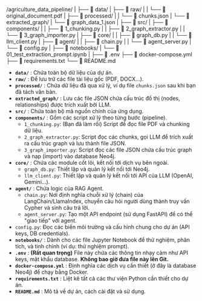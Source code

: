 /agriculture_data_pipeline/
|
├── 📂 data/
|   ├── 📂 raw/
|   |   └── 📄 original_document.pdf
|   ├── 📂 processed/
|   |   └── 📄 chunks.json
|   └── 📂 extracted_graph/
|       └── 📄 graph_data_1.json
|
├── 📂 src/
|   ├── 📂 components/
|   |   ├── 📄 1_chunking.py
|   |   ├── 📄 2_graph_extractor.py
|   |   └── 📄 3_graph_importer.py
|   ├── 📂 core/
|   |   ├── 📄 graph_db.py
|   |   └── 📄 llm_client.py
|   ├── 📂 agent/
|   |   ├── 📄 chain.py
|   |   └── 📄 agent_server.py
|   └── 📄 config.py
|
├── 📂 notebooks/
|   └── 📄 01_test_extraction_prompt.ipynb
|
├── 📄 .env
├── 📄 docker-compose.yml
├── 📄 requirements.txt
└── 📄 README.md

* **`data/`** : Chứa toàn bộ dữ liệu của dự án.
* **`raw/`** : Để lưu trữ các file tài liệu gốc (PDF, DOCX...).
* **`processed/`** : Chứa dữ liệu đã qua xử lý, ví dụ file `chunks.json` sau khi bạn đã tách văn bản.
* **`extracted_graph/`** : Lưu các file JSON chứa cấu trúc đồ thị (nodes, relationships) được trích xuất bởi LLM.
* **`src/`** : Chứa toàn bộ mã nguồn chính của ứng dụng.
* **`components/`** : Gồm các script xử lý theo từng bước (pipeline).
  * `1_chunking.py`: (Bạn đã làm rồi) Script để đọc file PDF và chunking dữ liệu.
  * `2_graph_extractor.py`: Script đọc các chunks, gọi LLM để trích xuất ra cấu trúc graph và lưu thành file JSON.
  * `3_graph_importer.py`: Script đọc các file JSON chứa cấu trúc graph và nạp (import) vào database Neo4j.
* **`core/`** : Chứa các module cốt lõi, kết nối tới dịch vụ bên ngoài.
  * `graph_db.py`: Thiết lập và quản lý kết nối tới Neo4j.
  * `llm_client.py`: Thiết lập và quản lý kết nối tới API của LLM (OpenAI, Gemini...).
* **`agent/`** : Chứa logic của RAG Agent.
  * `chain.py`: Nơi định nghĩa chuỗi xử lý (chain) của LangChain/LlamaIndex, chuyển câu hỏi người dùng thành truy vấn Cypher và sinh câu trả lời.
  * `agent_server.py`: Tạo một API endpoint (sử dụng FastAPI) để có thể "giao tiếp" với agent.
* `config.py`: Đọc các biến môi trường và cấu hình chung cho dự án (API keys, DB credentials).
* **`notebooks/`** : Dành cho các file Jupyter Notebook để thử nghiệm, phân tích, và tinh chỉnh (ví dụ: thử nghiệm prompt).
* **`.env`** : **(Rất quan trọng)** File này chứa các thông tin nhạy cảm như API keys, mật khẩu database. **Không bao giờ đưa file này lên Git.**
* **`docker-compose.yml`** : Định nghĩa các dịch vụ cần thiết (ở đây là database Neo4j) để chạy bằng Docker.
* **`requirements.txt`** : Liệt kê tất cả các thư viện Python cần thiết cho dự án.
* **`README.md`** : Mô tả về dự án, cách cài đặt và sử dụng.
